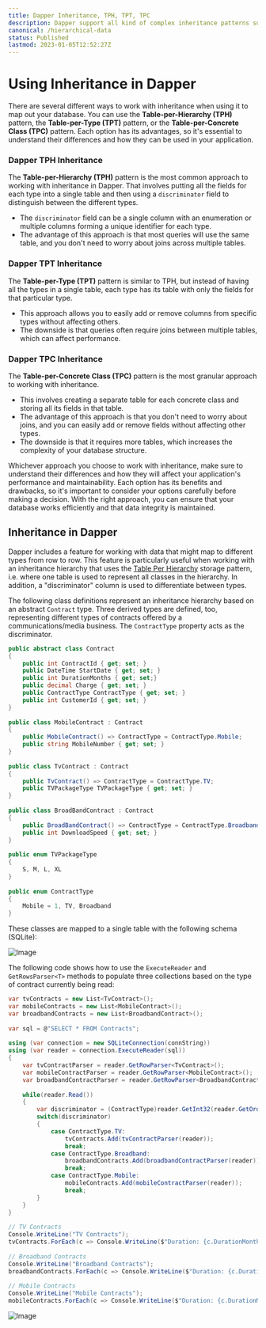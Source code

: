 ```yaml
---
title: Dapper Inheritance, TPH, TPT, TPC
description: Dapper support all kind of complex inheritance patterns such as Table-per-Hierarchy (TPH), Table-per-Type (TPT), and Table-per-Concrete Class (TPC)
canonical: /hierarchical-data
status: Published
lastmod: 2023-01-05T12:52:27Z
---
```


# Using Inheritance in Dapper

There are several different ways to work with inheritance when using it to map out your database. You can use the **Table-per-Hierarchy (TPH)** pattern, the **Table-per-Type (TPT)** pattern, or the **Table-per-Concrete Class (TPC)** pattern. Each option has its advantages, so it's essential to understand their differences and how they can be used in your application.

### Dapper TPH Inheritance

The **Table-per-Hierarchy (TPH)** pattern is the most common approach to working with inheritance in Dapper. That involves putting all the fields for each type into a single table and then using a `discriminator` field to distinguish between the different types. 

 - The `discriminator` field can be a single column with an enumeration or multiple columns forming a unique identifier for each type. 
 - The advantage of this approach is that most queries will use the same table, and you don't need to worry about joins across multiple tables.

### Dapper TPT Inheritance

The **Table-per-Type (TPT)** pattern is similar to TPH, but instead of having all the types in a single table, each type has its table with only the fields for that particular type. 

 - This approach allows you to easily add or remove columns from specific types without affecting others. 
 - The downside is that queries often require joins between multiple tables, which can affect performance.

### Dapper TPC Inheritance

The **Table-per-Concrete Class (TPC)** pattern is the most granular approach to working with inheritance. 

 - This involves creating a separate table for each concrete class and storing all its fields in that table. 
 - The advantage of this approach is that you don't need to worry about joins, and you can easily add or remove fields without affecting other types. 
 - The downside is that it requires more tables, which increases the complexity of your database structure.

Whichever approach you choose to work with inheritance, make sure to understand their differences and how they will affect your application's performance and maintainability. Each option has its benefits and drawbacks, so it's important to consider your options carefully before making a decision. With the right approach, you can ensure that your database works efficiently and that data integrity is maintained. 

## Inheritance in Dapper

Dapper includes a feature for working with data that might map to different types from row to row. This feature is particularly useful when working with an inheritance hierarchy that uses the [Table Per Hierarchy](https://www.learnentityframeworkcore.com/inheritance/table-per-hierarchy) storage pattern, i.e. where one table is used to represent all classes in the hierarchy. In addition, a "discriminator" column is used to differentiate between types.

The following class definitions represent an inheritance hierarchy based on an abstract `Contract` type. Three derived types are defined, too, representing different types of contracts offered by a communications/media business. The `ContractType` property acts as the discriminator.

```csharp
public abstract class Contract
{
    public int ContractId { get; set; }
    public DateTime StartDate { get; set; }
    public int DurationMonths { get; set;}
    public decimal Charge { get; set; }
    public ContractType ContractType { get; set; }
    public int CustomerId { get; set; }
}
 
public class MobileContract : Contract
{
    public MobileContract() => ContractType = ContractType.Mobile;
    public string MobileNumber { get; set; }
}
 
public class TvContract : Contract
{
    public TvContract() => ContractType = ContractType.TV;
    public TVPackageType TVPackageType { get; set; }
}
 
public class BroadBandContract : Contract
{
    public BroadBandContract() => ContractType = ContractType.Broadband;
    public int DownloadSpeed { get; set; }
}
 
public enum TVPackageType
{
    S, M, L, XL
}
 
public enum ContractType
{
    Mobile = 1, TV, Broadband 
}
```

These classes are mapped to a single table with the following schema (SQLite):

![Image](/images/16-05-2019-08-47-09.png)

The following code shows how to use the `ExecuteReader` and `GetRowsParser<T>` methods to populate three collections based on the type of contract currently being read:

```csharp
var tvContracts = new List<TvContract>();
var mobileContracts = new List<MobileContract>();
var broadbandContracts = new List<BroadbandContract>();
 
var sql = @"SELECT * FROM Contracts";
 
using (var connection = new SQLiteConnection(connString))
using (var reader = connection.ExecuteReader(sql))
{
    var tvContractParser = reader.GetRowParser<TvContract>();
    var mobileContractParser = reader.GetRowParser<MobileContract>();
    var broadbandContractParser = reader.GetRowParser<BroadbandContract>();
	
    while(reader.Read())
    {
        var discriminator = (ContractType)reader.GetInt32(reader.GetOrdinal(nameof(ContractType)));
        switch(discriminator)
        {
            case ContractType.TV:
                tvContracts.Add(tvContractParser(reader));
                break;
            case ContractType.Broadband:
                broadbandContracts.Add(broadbandContractParser(reader));
                break;
            case ContractType.Mobile:
                mobileContracts.Add(mobileContractParser(reader));
                break;
        }
    }
}
 
// TV Contracts
Console.WriteLine("TV Contracts");
tvContracts.ForEach(c => Console.WriteLine($"Duration: {c.DurationMonths} months, Package Type: {c.TVPackageType.ToString()}"));
 
// Broadband Contracts
Console.WriteLine("Broadband Contracts");
broadbandContracts.ForEach(c => Console.WriteLine($"Duration: {c.DurationMonths} months, Cost: {c.Charge}, Download: {c.DownloadSpeed} Mbps"));
 
// Mobile Contracts
Console.WriteLine("Mobile Contracts");
mobileContracts.ForEach(c => Console.WriteLine($"Duration: {c.DurationMonths} months, Number: {c.MobileNumber}"));
```

![Image](/images/17-05-2019-10-35-12.png)